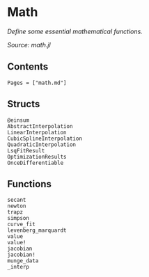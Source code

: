 # Math

*Define some essential mathematical functions.*

*Source: math.jl*

## Contents

```@contents
Pages = ["math.md"]
```

## Structs

```@docs
@einsum
AbstractInterpolation
LinearInterpolation
CubicSplineInterpolation
QuadraticInterpolation
LsqFitResult
OptimizationResults
OnceDifferentiable
```

## Functions

```@docs
secant
newton
trapz
simpson
curve_fit
levenberg_marquardt
value
value!
jacobian
jacobian!
munge_data
_interp
```
